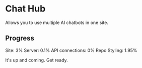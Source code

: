 # Chat Hub
Allows you to use multiple AI chatbots in one site.
## Progress
Site: 3%
Server: 0.1%
API connections: 0%
Repo Styling: 1.95%

It's up and coming. Get ready.
